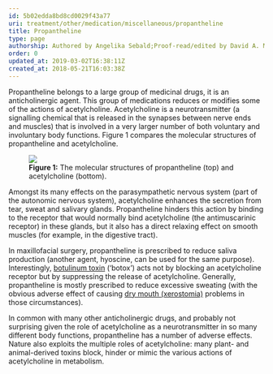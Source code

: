 ```yaml
---
id: 5b02edda8bd8cd0029f43a77
uri: treatment/other/medication/miscellaneous/propantheline
title: Propantheline
type: page
authorship: Authored by Angelika Sebald;Proof-read/edited by David A. Mitchell
order: 0
updated_at: 2019-03-02T16:38:11Z
created_at: 2018-05-21T16:03:38Z
---
```


<p>Propantheline belongs to a large group of medicinal drugs, it
    is an anticholinergic agent. This group of medications reduces
    or modifies some of the actions of acetylcholine. Acetylcholine
    is a neurotransmitter (a signalling chemical that is released
    in the synapses between nerve ends and muscles) that is involved
    in a very larger number of both voluntary and involuntary
    body functions. Figure 1 compares the molecular structures
    of propantheline and acetylcholine.</p>
<figure><img src="/treatment-other-medication-miscellaneous-propantheline-figure1.png">
    <figcaption><strong>Figure 1:</strong> The molecular structures of propantheline
        (top) and acetylcholine (bottom).</figcaption>
</figure>
<p>Amongst its many effects on the parasympathetic nervous system
    (part of the autonomic nervous system), acetylcholine enhances
    the secretion from tear, sweat and salivary glands. Propantheline
    hinders this action by binding to the receptor that would
    normally bind acetylcholine (the antimuscarinic receptor)
    in these glands, but it also has a direct relaxing effect
    on smooth muscles (for example, in the digestive tract).</p>
<p>In maxillofacial surgery, propantheline is prescribed to reduce
    saliva production (another agent, hyoscine, can be used for
    the same purpose). Interestingly, <a href="/treatment/other/medication/miscellaneous/botulinum">botulinum toxin</a>    (‘botox’) acts not by blocking an acetylcholine receptor
    but by suppressing the release of acetylcholine. Generally,
    propantheline is mostly prescribed to reduce excessive sweating
    (with the obvious adverse effect of causing <a href="/diagnosis/a-z/xerostomia/detailed">dry mouth (xerostomia)</a>    problems in those circumstances).</p>
<p>In common with many other anticholinergic drugs, and probably
    not surprising given the role of acetylcholine as a neurotransmitter
    in so many different body functions, propantheline has a
    number of adverse effects. Nature also exploits the multiple
    roles of acetylcholine: many plant- and animal-derived toxins
    block, hinder or mimic the various actions of acetylcholine
    in metabolism.</p>
